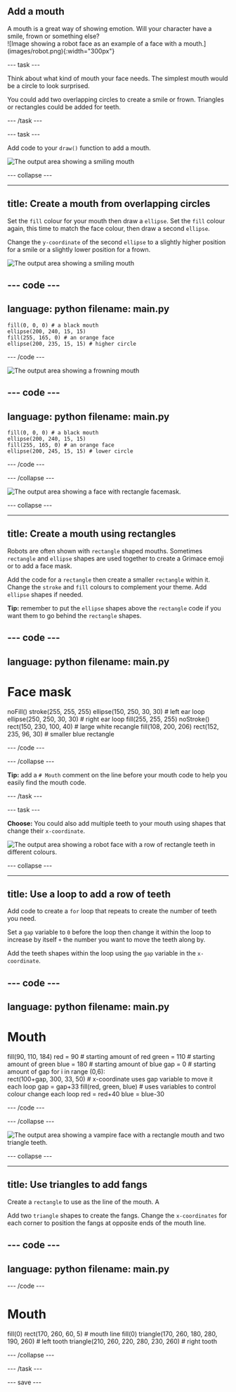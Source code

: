 ## Add a mouth

<div style="display: flex; flex-wrap: wrap">
<div style="flex-basis: 200px; flex-grow: 1; margin-right: 15px;">
A mouth is a great way of showing emotion. Will your character have a smile, frown or something else? 
</div>
<div>
![Image showing a robot face as an example of a face with a mouth.](images/robot.png){:width="300px"}
</div>
</div>

--- task ---

Think about what kind of mouth your face needs. The simplest mouth would be a circle to look surprised. 

You could add two overlapping circles to create a smile or frown. Triangles or rectangles could be added for teeth. 

--- /task ---

--- task ---

Add code to your `draw()` function to add a mouth.

![The output area showing a smiling mouth](images/smile.png)

--- collapse ---

---
title: Create a mouth from overlapping circles
---

Set the `fill` colour for your mouth then draw a `ellipse`. Set the `fill` colour again, this time to match the face colour, then draw a second `ellipse`.

Change the `y-coordinate` of the second `ellipse` to a slightly higher position for a smile or a slightly lower position for a frown. 

![The output area showing a smiling mouth](images/smile.png)

--- code ---
---
language: python
filename: main.py
---

    fill(0, 0, 0) # a black mouth
    ellipse(200, 240, 15, 15)
    fill(255, 165, 0) # an orange face
    ellipse(200, 235, 15, 15) # higher circle

--- /code ---

![The output area showing a frowning mouth](images/frown.png)

--- code ---
---
language: python
filename: main.py
---

    fill(0, 0, 0) # a black mouth
    ellipse(200, 240, 15, 15)
    fill(255, 165, 0) # an orange face
    ellipse(200, 245, 15, 15) # lower circle

--- /code ---

--- /collapse ---

![The output area showing a face with rectangle facemask.](images/rectangle-mask.png)


--- collapse ---

---
title: Create a mouth using rectangles
---

Robots are often shown with `rectangle` shaped mouths. Sometimes `rectangle` and `ellipse` shapes are used together to create a Grimace emoji or to add a face mask. 

Add the code for a `rectangle` then create a smaller `rectangle` within it. Change the `stroke` and `fill` colours to complement your theme. Add `ellipse` shapes if needed. 

**Tip:** remember to put the `ellipse` shapes above the `rectangle` code if you want them to go behind the `rectangle` shapes. 

--- code ---
---
language: python
filename: main.py
---
# Face mask
noFill() 
stroke(255, 255, 255) 
ellipse(150, 250, 30, 30) # left ear loop
ellipse(250, 250, 30, 30) # right ear loop
fill(255, 255, 255)
noStroke()
rect(150, 230, 100, 40) # large white recangle
fill(108, 200, 206)
rect(152, 235, 96, 30) # smaller blue rectangle

--- /code ---

--- /collapse ---

**Tip:** add a `# Mouth` comment on the line before your mouth code to help you easily find the mouth code.

--- /task ---

--- task ---

**Choose:** You could also add multiple teeth to your mouth using shapes that change their `x-coordinate`. 

![The output area showing a robot face with a row of rectangle teeth in different colours.](images/robot-teeth.png)

--- collapse ---

---
title: Use a loop to add a row of teeth
---

Add code to create a `for` loop that repeats to create the number of teeth you need. 

Set a `gap` variable to `0` before the loop then change it within the loop to increase by itself `+` the number you want to move the teeth along by. 

Add the teeth shapes within the loop using the `gap` variable in the `x-coordinate`.

--- code ---
---
language: python
filename: main.py
---

# Mouth
  fill(90, 110, 184) 
  red = 90 # starting amount of red
  green = 110 # starting amount of green
  blue = 180 # starting amount of blue
  gap = 0 # starting amount of gap
  for i in range (0,6):  
    rect(100+gap, 300, 33, 50) # x-coordinate uses gap variable to move it each loop
    gap = gap+33 
    fill(red, green, blue) # uses variables to control colour change each loop
    red = red+40 
    blue = blue-30 

--- /code ---

--- /collapse ---

![The output area showing a vampire face with a rectangle mouth and two triangle teeth.](images/vampire.png)

--- collapse ---

---
title: Use triangles to add fangs
---

Create a `rectangle` to use as the line of the mouth. A

Add two `triangle` shapes to create the fangs. Change the `x-coordinates` for each corner to position the fangs at opposite ends of the mouth line.

--- code ---
---
language: python
filename: main.py
---

--- /code ---

# Mouth
  fill(0)
  rect(170, 260, 60, 5) # mouth line
  fill(0)
  triangle(170, 260, 180, 280, 190, 260) # left tooth
  triangle(210, 260, 220, 280, 230, 260) # right tooth

--- /collapse ---

--- /task ---

--- save ---